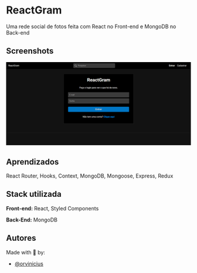 # ReactGram

Uma rede social de fotos feita com React no Front-end e MongoDB no Back-end

## Screenshots

![App Screenshot](reactgram.png)

## Aprendizados

React Router, Hooks, Context, MongoDB, Mongoose, Express, Redux

## Stack utilizada

**Front-end:** React, Styled Components

**Back-End:** MongoDB

## Autores

Made with 🧡 by:

- [@orvinicius](https://www.github.com/orvinicius)
